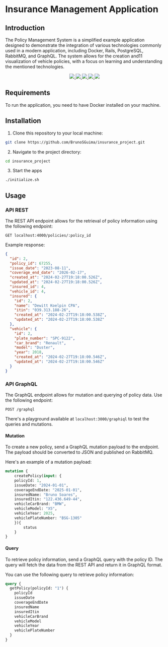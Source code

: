 # Insurance Management Application

## Introduction

The Policy Management System is a simplified example application designed to demonstrate the integration of various technologies commonly used in a modern application, including Docker, Rails, PostgreSQL, RabbitMQ, and GraphQL. The system allows for the creation and11 visualization of vehicle policies, with a focus on learning and understanding the mentioned technologies.

<p align="center">
  <a href="https://docs.docker.com/">
    <img src="https://img.shields.io/badge/docker-blue?style=for-the-badge&logo=docker&logoColor=white"/>
  </a>
  <a href="https://rubyonrails.org/">
    <img src="https://img.shields.io/badge/rails-%23CC0000.svg?style=for-the-badge&logo=ruby-on-rails&logoColor=white"/>
  </a>
  <a href="https://www.rabbitmq.com/">
    <img src="https://img.shields.io/badge/Rabbitmq-FF6600?style=for-the-badge&logo=rabbitmq&logoColor=white"/>
  </a>
  <a href="https://graphql.org/">
    <img src="https://img.shields.io/badge/-GraphQL-E10098?style=for-the-badge&logo=graphql&logoColor=white"/>
  </a>
  <a href="https://www.postgresql.org/docs/">
    <img src="https://img.shields.io/badge/postgres-%23316192.svg?style=for-the-badge&logo=postgresql&logoColor=white">
  </a>
</p>


## Requirements

To run the application, you need to have Docker installed on your machine.

## Installation

1. Clone this repository to your local machine:

```bash
git clone https://github.com/BrunoSGuima/insurance_project.git
```

2. Navigate to the project directory:

```bash
cd insurance_project
```

3. Start the apps

```bash
./initialize.sh
```


## Usage

### API REST

The REST API endpoint allows for the retrieval of policy information using the following endpoint:

```
GET localhost:4000/policies/:policy_id
```

Example response:

```json
{
  "id": 2,
  "policy_id": 67255,
  "issue_date": "2023-08-11",
  "coverage_end_date": "2026-02-17",
  "created_at": "2024-02-27T19:18:00.526Z",
  "updated_at": "2024-02-27T19:18:00.526Z",
  "insured_id": 4,
  "vehicle_id": 4,
  "insured": {
    "id": 2,
    "name": "Dewitt Koelpin CPA",
    "itin": "039.313.188-26",
    "created_at": "2024-02-27T19:18:00.538Z",
    "updated_at": "2024-02-27T19:18:00.538Z"
  },
  "vehicle": {
    "id": 2,
    "plate_number": "SPC-9122",
    "car_brand": "Renault",
    "model": "Duster",
    "year": 2018,
    "created_at": "2024-02-27T19:18:00.546Z",
    "updated_at": "2024-02-27T19:18:00.546Z"
  }
}
```

### API GraphQL

The GraphQL endpoint allows for mutation and querying of policy data. Use the following endpoint:

```
POST /graphql
```

There's a playground available at `localhost:3000/graphiql` to test the queries and mutations.

#### Mutation

To create a new policy, send a GraphQL mutation payload to the endpoint. The payload should be converted to JSON and published on RabbitMQ.

Here's an example of a mutation payload:

```graphql
mutation {
    createPolicy(input: {
    policyId: 1,
    issueDate: "2024-01-01",
    coverageEndDate: "2025-01-01",
    insuredName: "Bruno Soares",
    insuredItin: "122.436.649-44",
    vehicleCarBrand: "BMW",
    vehicleModel: "X5",
    vehicleYear: 2025,
    vehiclePlateNumber: "BSG-1305"    
    }){
        status
    }
}

```


#### Query

To retrieve policy information, send a GraphQL query with the policy ID. The query will fetch the data from the REST API and return it in GraphQL format.

You can use the following query to retrieve policy information:

```graphql
query {
  getPolicy(policyId: "1") {
    policyId
    issueDate
    coverageEndDate
    insuredName
    insuredItin
    vehicleCarBrand
    vehicleModel
    vehicleYear
    vehiclePlateNumber
  }
}
```